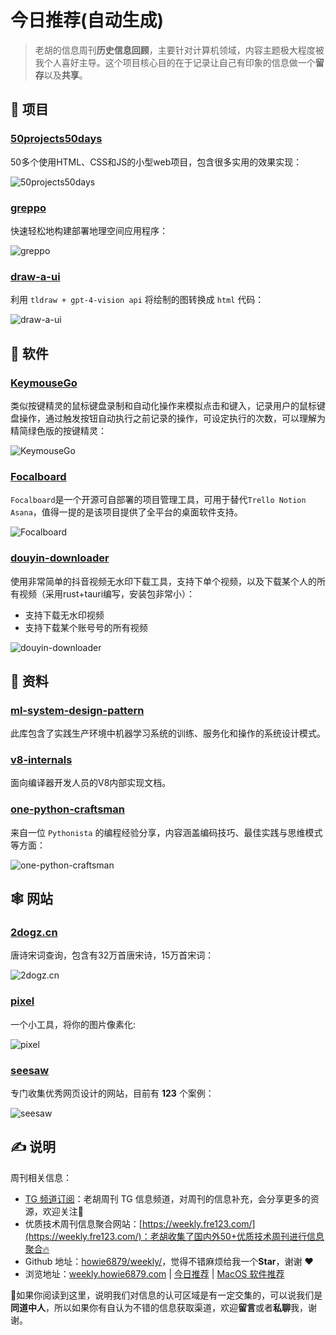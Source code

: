 # 今日推荐(自动生成)

> 老胡的信息周刊**历史信息回顾**，主要针对计算机领域，内容主题极大程度被我个人喜好主导。这个项目核心目的在于记录让自己有印象的信息做一个**留存**以及**共享**。


## 🎯 项目 

### [50projects50days](https://github.com/bradtraversy/50projects50days)

50多个使用HTML、CSS和JS的小型web项目，包含很多实用的效果实现：

![50projects50days](https://images-1252557999.file.myqcloud.com/uPic/50projects50days.jpg) 

### [greppo](https://github.com/greppo-io/greppo)

快速轻松地构建部署地理空间应用程序：

![greppo](https://images-1252557999.file.myqcloud.com/uPic/IzNSxY.jpg) 

### [draw-a-ui](https://github.com/SawyerHood/draw-a-ui)

利用 `tldraw + gpt-4-vision api` 将绘制的图转换成 `html` 代码：

![draw-a-ui](https://images-1252557999.file.myqcloud.com/uPic/draw-a-ui.gif) 

## 🤖 软件 

### [KeymouseGo](https://github.com/taojy123/KeymouseGo)

类似按键精灵的鼠标键盘录制和自动化操作来模拟点击和键入，记录用户的鼠标键盘操作，通过触发按钮自动执行之前记录的操作，可设定执行的次数，可以理解为精简绿色版的按键精灵：

![KeymouseGo](https://images-1252557999.file.myqcloud.com/uPic/KeymouseGo.png) 

### [Focalboard](https://github.com/mattermost/focalboard)

`Focalboard`是一个开源可自部署的项目管理工具，可用于替代`Trello Notion Asana`，值得一提的是该项目提供了全平台的桌面软件支持。

![Focalboard](https://images-1252557999.file.myqcloud.com/uPic/K3Ibbl.jpg) 

### [douyin-downloader](https://github.com/lecepin/douyin-downloader)

使用非常简单的抖音视频无水印下载工具，支持下单个视频，以及下载某个人的所有视频（采用rust+tauri编写，安装包非常小）：

- 支持下载无水印视频
- 支持下载某个账号号的所有视频

![douyin-downloader](https://images-1252557999.file.myqcloud.com/uPic/douyin-downloader.png) 

## 👀 资料 

### [ml-system-design-pattern](https://github.com/mercari/ml-system-design-pattern)

此库包含了实践生产环境中机器学习系统的训练、服务化和操作的系统设计模式。 

### [v8-internals](https://github.com/plctlab/v8-internals)

面向编译器开发人员的V8内部实现文档。 

### [one-python-craftsman](https://github.com/piglei/one-python-craftsman)

来自一位 `Pythonista` 的编程经验分享，内容涵盖编码技巧、最佳实践与思维模式等方面：

![one-python-craftsman](https://images-1252557999.file.myqcloud.com/uPic/one-python-craftsman.jpg) 

## 🕸 网站 

### [2dogz.cn](https://2dogz.cn/tool/poem-tang/)

唐诗宋词查询，包含有32万首唐宋诗，15万首宋词：

![2dogz.cn](https://images-1252557999.file.myqcloud.com/uPic/2dogz.cn.jpg) 

### [pixel](https://aqeja.github.io/pixel/)

一个小工具，将你的图片像素化:

![pixel](https://images-1252557999.file.myqcloud.com/uPic/KfJuhM.png) 

### [seesaw](https://www.seesaw.website/)

专门收集优秀网页设计的网站，目前有 **123** 个案例：

![seesaw](https://images-1252557999.file.myqcloud.com/uPic/seesaw.jpg) 

## ✍️ 说明

周刊相关信息：

- [TG 频道订阅](https://t.me/howie_weekly)：老胡周刊 TG 信息频道，对周刊的信息补充，会分享更多的资源，欢迎关注👏
- 优质技术周刊信息聚合网站：[https://weekly.fre123.com/](https://weekly.fre123.com/)：老胡收集了国内外50+优质技术周刊进行信息聚合🔥
- Github 地址：[howie6879/weekly/](https://github.com/howie6879/weekly/)，觉得不错麻烦给我一个**Star**，谢谢 ❤️
- 浏览地址：[weekly.howie6879.com](https://weekly.howie6879.com) | [今日推荐](https://weekly.howie6879.com/recommend/index.html) | [MacOS 软件推荐](https://weekly.howie6879.com/soft/mac.html)

🙌如果你阅读到这里，说明我们对信息的认可区域是有一定交集的，可以说我们是**同道中人**，所以如果你有自认为不错的信息获取渠道，欢迎**留言**或者**私聊**我，谢谢。
